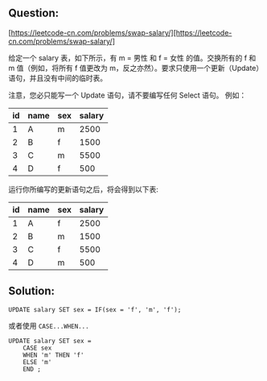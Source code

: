 ## Question:

[https://leetcode-cn.com/problems/swap-salary/][https://leetcode-cn.com/problems/swap-salary/]

给定一个 salary 表，如下所示，有 m = 男性 和 f = 女性 的值。交换所有的 f 和 m 值（例如，将所有 f 值更改为 m，反之亦然）。要求只使用一个更新（Update）语句，并且没有中间的临时表。

注意，您必只能写一个 Update 语句，请不要编写任何 Select 语句。
例如：

| id | name | sex | salary |
|----|------|-----|--------|
| 1  | A    | m   | 2500   |
| 2  | B    | f   | 1500   |
| 3  | C    | m   | 5500   |
| 4  | D    | f   | 500    |

运行你所编写的更新语句之后，将会得到以下表:

| id | name | sex | salary |
|----|------|-----|--------|
| 1  | A    | f   | 2500   |
| 2  | B    | m   | 1500   |
| 3  | C    | f   | 5500   |
| 4  | D    | m   | 500    |


## Solution:

```mysql
UPDATE salary SET sex = IF(sex = 'f', 'm', 'f');
```
或者使用 `CASE...WHEN...`
```mysql
UPDATE salary SET sex = 
    CASE sex 
    WHEN 'm' THEN 'f'
    ELSE 'm'
    END ;
```

[https://leetcode-cn.com/problems/swap-salary/]: https://leetcode-cn.com/problems/swap-salary/